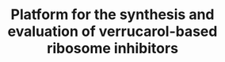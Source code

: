---
title: "Platform for the synthesis and evaluation of verrucarol-based ribosome inhibitors"
authors: "Tran MLN, **Raskar TB**, Toth ED, Zhang J, Ecker AK, Yeon SK, Tackie-Yarboi E, DeGrado WF, **Fraser JS**, Seiple IB"
#journal:
pub_date: "2025-08-06"
image: "/static/img/pub/2025_tran.jpg"
pdf:
pmid:
pmcid:
chemrxiv: 2025-7n89p
paired_maps_and_models:
  - pdb: '9P7T'
    emdb: '71353'
links:
  - name: "Seiple Lab @ Scripps"
    URL: "https://seiple.scripps.edu/"
---